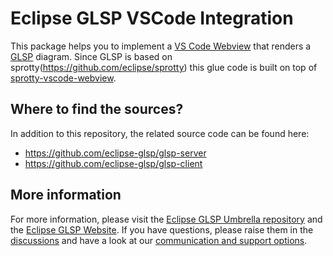# Eclipse GLSP VSCode Integration

This package helps you to implement a [VS Code Webview](https://code.visualstudio.com/api/extension-guides/webview) that renders a [GLSP](https://www.eclipse.org/glsp/) diagram.
Since GLSP is based on sprotty(https://github.com/eclipse/sprotty) this glue code is built on top of [sprotty-vscode-webview](https://www.npmjs.com/package/sprotty-vscode-webview).

## Where to find the sources?

In addition to this repository, the related source code can be found here:

-   <https://github.com/eclipse-glsp/glsp-server>
-   <https://github.com/eclipse-glsp/glsp-client>

## More information

For more information, please visit the [Eclipse GLSP Umbrella repository](https://github.com/eclipse-glsp/glsp) and the [Eclipse GLSP Website](https://www.eclipse.org/glsp/).
If you have questions, please raise them in the [discussions](https://github.com/eclipse-glsp/glsp/discussions) and have a look at our [communication and support options](https://www.eclipse.org/glsp/contact/).

